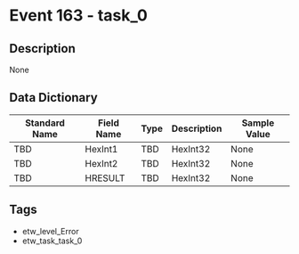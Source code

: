 # Event 163 - task_0

## Description
None

## Data Dictionary
|Standard Name|Field Name|Type|Description|Sample Value|
|---|---|---|---|---|
|TBD|HexInt1|TBD|HexInt32|None|None|
|TBD|HexInt2|TBD|HexInt32|None|None|
|TBD|HRESULT|TBD|HexInt32|None|None|

## Tags
* etw_level_Error
* etw_task_task_0